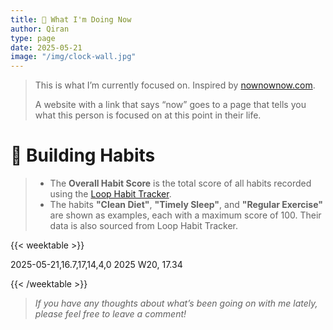 ```yaml
---
title: 🧭 What I'm Doing Now
author: Qiran
type: page
date: 2025-05-21
image: "/img/clock-wall.jpg"
---
```

> This is what I’m currently focused on. Inspired by [nownownow.com](https://nownownow.com/about).
>
> A website with a link that says “now” goes to a page that tells you what this person is focused on at this point in their life.

<!--<div style="clear: both;">-->
<!--<iframe src="https://twisty-change-610.notion.site/ebd/1fc21e6176cd8080be08ea1b2214e8b3?v=1fc21e6176cd813b966e000c20634f61" width="100%" height="600" frameborder="0" allowfullscreen></iframe>-->   
<!--</div>-->


# 🌳 Building Habits

> - The **Overall Habit Score** is the total score of all habits recorded using the [Loop Habit Tracker](https://loophabits.org/).
> - The habits **"Clean Diet"**, **"Timely Sleep"**, and **"Regular Exercise"** are shown as examples, each with a maximum score of 100. Their data is also sourced from Loop Habit Tracker.

{{< weektable >}}

2025-05-21,16.7,17,14,4,0
2025 W20, 17.34

{{< /weektable >}}  

> *If you have any thoughts about what’s been going on with me lately, please feel free to leave a comment!*
